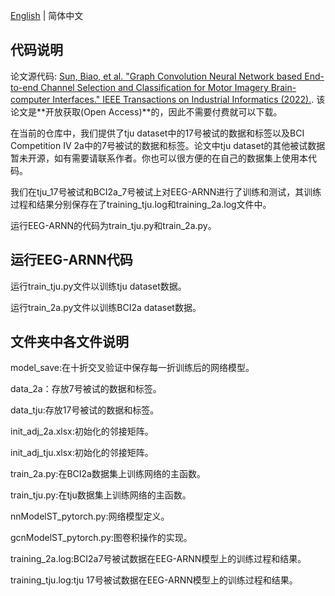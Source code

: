 [English](https://github.com/tju-sun-lab/eeg-arnn/blob/main/README.md) | 简体中文

## 代码说明

论文源代码: [Sun, Biao, et al. "Graph Convolution Neural Network based End-to-end Channel Selection and Classification for Motor Imagery Brain-computer Interfaces." IEEE Transactions on Industrial Informatics (2022).](https://ieeexplore.ieee.org/abstract/document/9976236/). 该论文是**开放获取(Open Access)**的，因此不需要付费就可以下载。

在当前的仓库中，我们提供了tju dataset中的17号被试的数据和标签以及BCI Competition IV 2a中的7号被试的数据和标签。论文中tju dataset的其他被试数据暂未开源，如有需要请联系作者。你也可以很方便的在自己的数据集上使用本代码。

我们在tju_17号被试和BCI2a_7号被试上对EEG-ARNN进行了训练和测试，其训练过程和结果分别保存在了training_tju.log和training_2a.log文件中。

运行EEG-ARNN的代码为train_tju.py和train_2a.py。

## 运行EEG-ARNN代码
运行train_tju.py文件以训练tju dataset数据。

运行train_2a.py文件以训练BCI2a dataset数据。

## 文件夹中各文件说明

model_save:在十折交叉验证中保存每一折训练后的网络模型。

data_2a：存放7号被试的数据和标签。

data_tju:存放17号被试的数据和标签。

init_adj_2a.xlsx:初始化的邻接矩阵。

init_adj_tju.xlsx:初始化的邻接矩阵。

train_2a.py:在BCI2a数据集上训练网络的主函数。

train_tju.py:在tju数据集上训练网络的主函数。

nnModelST_pytorch.py:网络模型定义。

gcnModelST_pytorch.py:图卷积操作的实现。

training_2a.log:BCI2a7号被试数据在EEG-ARNN模型上的训练过程和结果。

training_tju.log:tju 17号被试数据在EEG-ARNN模型上的训练过程和结果。
